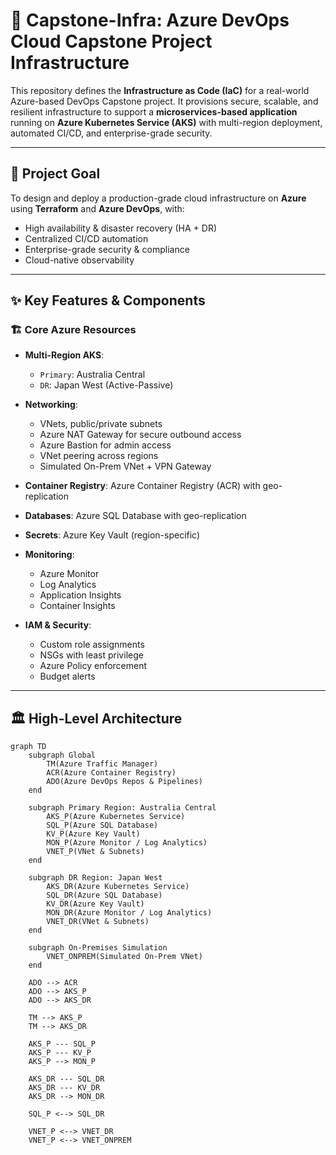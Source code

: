 # 🚀 Capstone-Infra: Azure DevOps Cloud Capstone Project Infrastructure

This repository defines the **Infrastructure as Code (IaC)** for a real-world Azure-based DevOps Capstone project. It provisions secure, scalable, and resilient infrastructure to support a **microservices-based application** running on **Azure Kubernetes Service (AKS)** with multi-region deployment, automated CI/CD, and enterprise-grade security.

---

## 🌟 Project Goal

To design and deploy a production-grade cloud infrastructure on **Azure** using **Terraform** and **Azure DevOps**, with:

- High availability & disaster recovery (HA + DR)
- Centralized CI/CD automation
- Enterprise-grade security & compliance
- Cloud-native observability

---

## ✨ Key Features & Components

### 🏗️ Core Azure Resources

- **Multi-Region AKS**:  
  - `Primary`: Australia Central  
  - `DR`: Japan West (Active-Passive)

- **Networking**:
  - VNets, public/private subnets
  - Azure NAT Gateway for secure outbound access
  - Azure Bastion for admin access
  - VNet peering across regions
  - Simulated On-Prem VNet + VPN Gateway

- **Container Registry**: Azure Container Registry (ACR) with geo-replication

- **Databases**: Azure SQL Database with geo-replication

- **Secrets**: Azure Key Vault (region-specific)

- **Monitoring**:
  - Azure Monitor
  - Log Analytics
  - Application Insights
  - Container Insights

- **IAM & Security**:
  - Custom role assignments
  - NSGs with least privilege
  - Azure Policy enforcement
  - Budget alerts

---

## 🏛️ High-Level Architecture

```mermaid
graph TD
    subgraph Global
        TM(Azure Traffic Manager)
        ACR(Azure Container Registry)
        ADO(Azure DevOps Repos & Pipelines)
    end

    subgraph Primary Region: Australia Central
        AKS_P(Azure Kubernetes Service)
        SQL_P(Azure SQL Database)
        KV_P(Azure Key Vault)
        MON_P(Azure Monitor / Log Analytics)
        VNET_P(VNet & Subnets)
    end

    subgraph DR Region: Japan West
        AKS_DR(Azure Kubernetes Service)
        SQL_DR(Azure SQL Database)
        KV_DR(Azure Key Vault)
        MON_DR(Azure Monitor / Log Analytics)
        VNET_DR(VNet & Subnets)
    end

    subgraph On-Premises Simulation
        VNET_ONPREM(Simulated On-Prem VNet)
    end

    ADO --> ACR
    ADO --> AKS_P
    ADO --> AKS_DR

    TM --> AKS_P
    TM --> AKS_DR

    AKS_P --- SQL_P
    AKS_P --- KV_P
    AKS_P --> MON_P

    AKS_DR --- SQL_DR
    AKS_DR --- KV_DR
    AKS_DR --> MON_DR

    SQL_P <--> SQL_DR

    VNET_P <--> VNET_DR
    VNET_P <--> VNET_ONPREM
